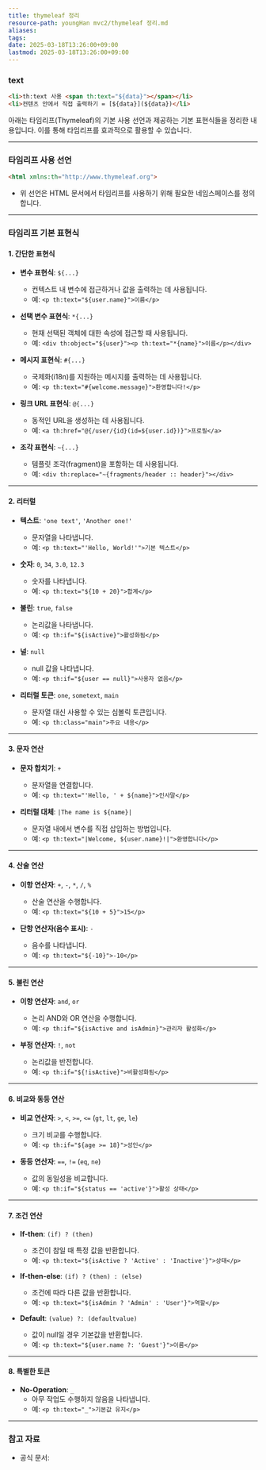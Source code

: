 ```yaml
---
title: thymeleaf 정리
resource-path: youngHan mvc2/thymeleaf 정리.md
aliases:
tags:
date: 2025-03-18T13:26:00+09:00
lastmod: 2025-03-18T13:26:00+09:00
---
```

### text
```html
<li>th:text 사용 <span th:text="${data}"></span></li>
<li>컨텐츠 안에서 직접 출력하기 = [${data}](${data})</li>
```
















아래는 타임리프(Thymeleaf)의 기본 사용 선언과 제공하는 기본 표현식들을 정리한 내용입니다. 이를 통해 타임리프를 효과적으로 활용할 수 있습니다.

---

### **타임리프 사용 선언**
```html
<html xmlns:th="http://www.thymeleaf.org">
```
- 위 선언은 HTML 문서에서 타임리프를 사용하기 위해 필요한 네임스페이스를 정의합니다.

---

### **타임리프 기본 표현식**

#### **1. 간단한 표현식**
- **변수 표현식**: `${...}`
  - 컨텍스트 내 변수에 접근하거나 값을 출력하는 데 사용됩니다.
  - 예: `<p th:text="${user.name}">이름</p>`

- **선택 변수 표현식**: `*{...}`
  - 현재 선택된 객체에 대한 속성에 접근할 때 사용됩니다.
  - 예: `<div th:object="${user}"><p th:text="*{name}">이름</p></div>`

- **메시지 표현식**: `#{...}`
  - 국제화(i18n)를 지원하는 메시지를 출력하는 데 사용됩니다.
  - 예: `<p th:text="#{welcome.message}">환영합니다!</p>`

- **링크 URL 표현식**: `@{...}`
  - 동적인 URL을 생성하는 데 사용됩니다.
  - 예: `<a th:href="@{/user/{id}(id=${user.id})}">프로필</a>`

- **조각 표현식**: `~{...}`
  - 템플릿 조각(fragment)을 포함하는 데 사용됩니다.
  - 예: `<div th:replace="~{fragments/header :: header}"></div>`

---

#### **2. 리터럴**
- **텍스트**: `'one text'`, `'Another one!'`
  - 문자열을 나타냅니다.
  - 예: `<p th:text="'Hello, World!'">기본 텍스트</p>`

- **숫자**: `0`, `34`, `3.0`, `12.3`
  - 숫자를 나타냅니다.
  - 예: `<p th:text="${10 + 20}">합계</p>`

- **불린**: `true`, `false`
  - 논리값을 나타냅니다.
  - 예: `<p th:if="${isActive}">활성화됨</p>`

- **널**: `null`
  - null 값을 나타냅니다.
  - 예: `<p th:if="${user == null}">사용자 없음</p>`

- **리터럴 토큰**: `one`, `sometext`, `main`
  - 문자열 대신 사용할 수 있는 심볼릭 토큰입니다.
  - 예: `<p th:class="main">주요 내용</p>`

---

#### **3. 문자 연산**
- **문자 합치기**: `+`
  - 문자열을 연결합니다.
  - 예: `<p th:text="'Hello, ' + ${name}">인사말</p>`

- **리터럴 대체**: `|The name is ${name}|`
  - 문자열 내에서 변수를 직접 삽입하는 방법입니다.
  - 예: `<p th:text="|Welcome, ${user.name}!|">환영합니다</p>`

---

#### **4. 산술 연산**
- **이항 연산자**: `+`, `-`, `*`, `/`, `%`
  - 산술 연산을 수행합니다.
  - 예: `<p th:text="${10 + 5}">15</p>`

- **단항 연산자(음수 표시)**: `-`
  - 음수를 나타냅니다.
  - 예: `<p th:text="${-10}">-10</p>`

---

#### **5. 불린 연산**
- **이항 연산자**: `and`, `or`
  - 논리 AND와 OR 연산을 수행합니다.
  - 예: `<p th:if="${isActive and isAdmin}">관리자 활성화</p>`

- **부정 연산자**: `!`, `not`
  - 논리값을 반전합니다.
  - 예: `<p th:if="${!isActive}">비활성화됨</p>`

---

#### **6. 비교와 동등 연산**
- **비교 연산자**: `>`, `<`, `>=`, `<=` (`gt`, `lt`, `ge`, `le`)
  - 크기 비교를 수행합니다.
  - 예: `<p th:if="${age >= 18}">성인</p>`

- **동등 연산자**: `==`, `!=` (`eq`, `ne`)
  - 값의 동일성을 비교합니다.
  - 예: `<p th:if="${status == 'active'}">활성 상태</p>`

---

#### **7. 조건 연산**
- **If-then**: `(if) ? (then)`
  - 조건이 참일 때 특정 값을 반환합니다.
  - 예: `<p th:text="${isActive ? 'Active' : 'Inactive'}">상태</p>`

- **If-then-else**: `(if) ? (then) : (else)`
  - 조건에 따라 다른 값을 반환합니다.
  - 예: `<p th:text="${isAdmin ? 'Admin' : 'User'}">역할</p>`

- **Default**: `(value) ?: (defaultvalue)`
  - 값이 null일 경우 기본값을 반환합니다.
  - 예: `<p th:text="${user.name ?: 'Guest'}">이름</p>`

---

#### **8. 특별한 토큰**
- **No-Operation**: `_`
  - 아무 작업도 수행하지 않음을 나타냅니다.
  - 예: `<p th:text="_">기본값 유지</p>`

---

### **참고 자료**
- 공식 문서: [](https://www.thymeleaf.org/doc/tutorials/3.0/usingthymeleaf.html#standard-expression-syntax)


